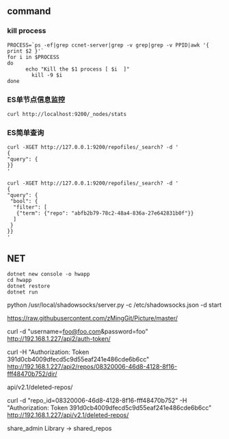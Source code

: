 ## command

### kill process
```
PROCESS=`ps -ef|grep ccnet-server|grep -v grep|grep -v PPID|awk '{ print $2 }'`
for i in $PROCESS
do
	  echo "Kill the $1 process [ $i  ]"
	    kill -9 $i
done
```



### ES单节点信息监控 

```
curl http://localhost:9200/_nodes/stats
```

### ES简单查询

```
curl -XGET http://127.0.0.1:9200/repofiles/_search? -d '
{
"query": {
}}
'

curl -XGET http://127.0.0.1:9200/repofiles/_search? -d '
{
"query": {
 "bool": {
  "filter": [
   {"term": {"repo": "abfb2b79-78c2-48a4-836a-27e642831b0f"}}
  ]
 }
}}
'
```


## NET
```
dotnet new console -o hwapp
cd hwapp
dotnet restore
dotnet run
```





 python /usr/local/shadowsocks/server.py -c /etc/shadowsocks.json -d start



 https://raw.githubusercontent.com/zMingGit/Picture/master/



curl -d "username=foo@foo.com&password=foo" http://192.168.1.227/api2/auth-token/

curl -H "Authorization: Token 391d0cb4009dfecd5c9d55eaf241e486cde6b6cc" http://192.168.1.227/api2/repos/08320006-46d8-4128-8f16-fff48470b752/dir/


api/v2.1/deleted-repos/

curl -d "repo_id=08320006-46d8-4128-8f16-fff48470b752" -H "Authorization: Token 391d0cb4009dfecd5c9d55eaf241e486cde6b6cc" http://192.168.1.227/api/v2.1/deleted-repos/




share_admin Library -> shared_repos




